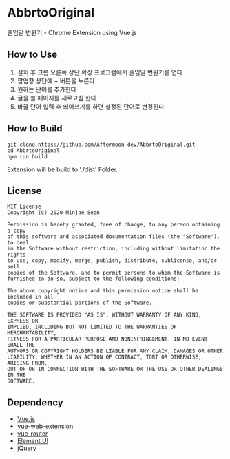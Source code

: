 # AbbrtoOriginal

줄임말 변환기 - Chrome Extension using Vue.js

## How to Use

1. 설치 후 크롬 오른쪽 상단 확장 프로그램에서 줄임말 변환기를 연다
2. 팝업창 상단에 + 버튼을 누른다
3. 원하는 단어를 추가한다
4. 글을 쓸 페이지를 새로고침 한다
5. 바꿀 단어 입력 후 띄어쓰기를 하면 설정된 단어로 변경된다.

## How to Build

```
git clone https://github.com/Aftermoon-dev/AbbrtoOriginal.git
cd AbbrtoOriginal
npm run build
```
Extension will be build to './dist' Folder.

## License

``` 
MIT License
Copyright (C) 2020 Minjae Seon

Permission is hereby granted, free of charge, to any person obtaining a copy
of this software and associated documentation files (the "Software"), to deal
in the Software without restriction, including without limitation the rights
to use, copy, modify, merge, publish, distribute, sublicense, and/or sell
copies of the Software, and to permit persons to whom the Software is
furnished to do so, subject to the following conditions:

The above copyright notice and this permission notice shall be included in all
copies or substantial portions of the Software.

THE SOFTWARE IS PROVIDED "AS IS", WITHOUT WARRANTY OF ANY KIND, EXPRESS OR
IMPLIED, INCLUDING BUT NOT LIMITED TO THE WARRANTIES OF MERCHANTABILITY,
FITNESS FOR A PARTICULAR PURPOSE AND NONINFRINGEMENT. IN NO EVENT SHALL THE
AUTHORS OR COPYRIGHT HOLDERS BE LIABLE FOR ANY CLAIM, DAMAGES OR OTHER
LIABILITY, WHETHER IN AN ACTION OF CONTRACT, TORT OR OTHERWISE, ARISING FROM,
OUT OF OR IN CONNECTION WITH THE SOFTWARE OR THE USE OR OTHER DEALINGS IN THE
SOFTWARE.
```

## Dependency

- [Vue.js](https://github.com/vuejs/vue)
- [vue-web-extension](https://github.com/Kocal/vue-web-extension)
- [vue-router](https://github.com/vuejs/vue-router)
- [Element UI](https://github.com/ElemeFE/element)
- [jQuery](https://github.com/jquery/jquery)
